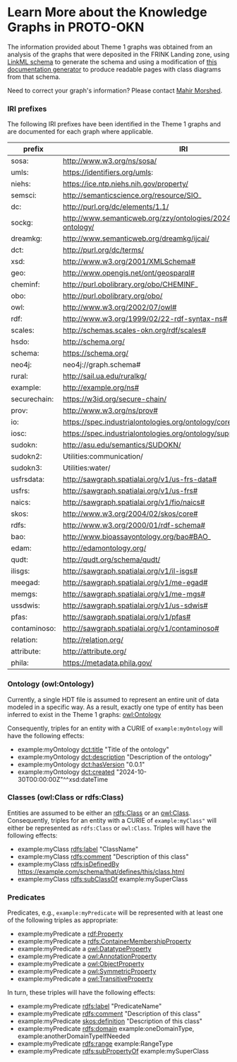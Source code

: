 # Learn More about the Knowledge Graphs in PROTO-OKN

The information provided about Theme 1 graphs was obtained from an analysis of the graphs that were deposited in the FRINK Landing zone, using [LinkML schema](https://linkml.io/linkml/schemas/index.html) to generate the schema and using a modification of [this documentation generator](https://linkml.io/linkml/generators/markdown.html) to produce readable pages with class diagrams from that schema.

Need to correct your graph's information? Please contact [Mahir Morshed](mailto:mmorshed@scripps.edu).

### IRI prefixes
The following IRI prefixes have been identified in the Theme 1 graphs and are documented for each graph where applicable.

| prefix | IRI | 
| --- | --- | 
| sosa: | http://www.w3.org/ns/sosa/ |  
| umls: | https://identifiers.org/umls: |  
| niehs: | https://ice.ntp.niehs.nih.gov/property/ |  
| semsci: | http://semanticscience.org/resource/SIO_ |  
| dc: | http://purl.org/dc/elements/1.1/ |  
| sockg: | http://www.semanticweb.org/zzy/ontologies/2024/0/soil-carbon-ontology/ | 
| dreamkg: | http://www.semanticweb.org/dreamkg/ijcai/ | 
| dct: | http://purl.org/dc/terms/ |  
| xsd: | http://www.w3.org/2001/XMLSchema# |  
| geo: | http://www.opengis.net/ont/geosparql# |  
| cheminf: | http://purl.obolibrary.org/obo/CHEMINF_ |  
| obo: | http://purl.obolibrary.org/obo/ |  
| owl: | http://www.w3.org/2002/07/owl# |  
| rdf: | http://www.w3.org/1999/02/22-rdf-syntax-ns# |  
| scales: | http://schemas.scales-okn.org/rdf/scales# | 
| hsdo: | http://schema.org/ | 
| schema: | https://schema.org/ |  
| neo4j: | neo4j://graph.schema# |
| rural: | http://sail.ua.edu/ruralkg/ | 
| example: | http://example.org/ns# | 
| securechain: | https://w3id.org/secure-chain/ | 
| prov: | http://www.w3.org/ns/prov# | 
| io: | https://spec.industrialontologies.org/ontology/core/Core/ |  
| iosc: | https://spec.industrialontologies.org/ontology/supplychain/SupplyChain/ |  
| sudokn: | http://asu.edu/semantics/SUDOKN/ | 
| sudokn2: | Utilities:communication/ | 
| sudokn3: | Utilities:water/ | 
| usfrsdata: | http://sawgraph.spatialai.org/v1/us-frs-data# | 
| usfrs: | http://sawgraph.spatialai.org/v1/us-frs# | 
| naics: | http://sawgraph.spatialai.org/v1/fio/naics# | 
| skos: | http://www.w3.org/2004/02/skos/core# |  
| rdfs: | http://www.w3.org/2000/01/rdf-schema# |  
| bao: | http://www.bioassayontology.org/bao#BAO_ |  
| edam: | http://edamontology.org/ | 
| qudt: | http://qudt.org/schema/qudt/ |  
| ilisgs: | http://sawgraph.spatialai.org/v1/il-isgs# | 
| meegad: | http://sawgraph.spatialai.org/v1/me-egad# | 
| memgs: | http://sawgraph.spatialai.org/v1/me-mgs# | 
| ussdwis: | http://sawgraph.spatialai.org/v1/us-sdwis# | 
| pfas: | http://sawgraph.spatialai.org/v1/pfas# | 
| contaminoso: | http://sawgraph.spatialai.org/v1/contaminoso# |  
| relation: | http://relation.org/ | 
| attribute: | http://attribute.org/ | 
| phila: | https://metadata.phila.gov/ |  


### Ontology (owl:Ontology)

Currently, a single HDT file is assumed to represent an entire unit of data modeled in a specific way. As a result, exactly one type of entity has been inferred to exist in the Theme 1 graphs: [owl:Ontology]( http://www.w3.org/2002/07/owl#Ontology) 

Consequently, triples for an entity with a CURIE of `example:myOntology` will have the following effects:

- example:myOntology [dct:title](http://purl.org/dc/terms/title) "Title of the ontology"
- example:myOntology [dct:description](http://purl.org/dc/terms/description) "Description of the ontology"
- example:myOntology [dct:hasVersion](http://purl.org/dc/terms/title) "0.0.1"
- example:myOntology [dct:created](http://purl.org/dc/terms/created) "2024-10-30T00:00:00Z"^^xsd:dateTime

### Classes (owl:Class or rdfs:Class)

Entities are assumed to be either an [rdfs:Class](http://www.w3.org/2000/01/rdf-schema#Class) or an [owl:Class](http://www.w3.org/2002/07/owl#Class). Consequently, triples for an entity with a CURIE of `example:myClass"` will either be represented as `rdfs:Class` or `owl:Class`. Triples will have the following effects:

- example:myClass [rdfs:label](http://www.w3.org/2000/01/rdf-schema#label) "ClassName"
- example:myClass [rdfs:comment](http://www.w3.org/2000/01/rdf-schema#comment) "Description of this class"
- example:myClass [rdfs:isDefinedBy](http://www.w3.org/2000/01/rdf-schema#isDefinedBy) <https://example.com/schema/that/defines/this/class.html>
- example:myClass [rdfs:subClassOf](http://www.w3.org/2000/01/rdf-schema#subClassOf) example:mySuperClass

### Predicates

Predicates, e.g., `example:myPredicate` will be represented with at least one of the following triples as appropriate:

- example:myPredicate a [rdf:Property](http://www.w3.org/1999/02/22-rdf-syntax-ns#Property)
- example:myPredicate a [rdfs:ContainerMembershipProperty](http://www.w3.org/2000/01/rdf-schema#ContainerMembershipProperty)
- example:myPredicate a [owl:DatatypeProperty](http://www.w3.org/2002/07/owl#DatatypeProperty)
- example:myPredicate a [owl:AnnotationProperty](http://www.w3.org/2002/07/owl#AnnotationProperty)
- example:myPredicate a [owl:ObjectProperty](http://www.w3.org/2002/07/owl#ObjectProperty)
- example:myPredicate a [owl:SymmetricProperty](http://www.w3.org/2002/07/owl#SymmetricProperty)
- example:myPredicate a [owl:TransitiveProperty](http://www.w3.org/2002/07/owl#TransitiveProperty)

In turn, these triples will have the following effects:

- example:myPredicate [rdfs:label](http://www.w3.org/2000/01/rdf-schema#label) "PredicateName"
- example:myPredicate [rdfs:comment](http://www.w3.org/2000/01/rdf-schema#comment) "Description of this class"
- example:myPredicate [skos:definition](http://www.w3.org/2004/02/skos/core#definition) "Description of this class"
- example:myPredicate [rdfs:domain](http://www.w3.org/2000/01/rdf-schema#domain) example:oneDomainType, example:anotherDomainTypeIfNeeded
- example:myPredicate [rdfs:range](http://www.w3.org/2000/01/rdf-schema#range) example:RangeType
- example:myPredicate [rdfs:subPropertyOf](http://www.w3.org/2000/01/rdf-schema#subPropertyOf) example:mySuperClass
